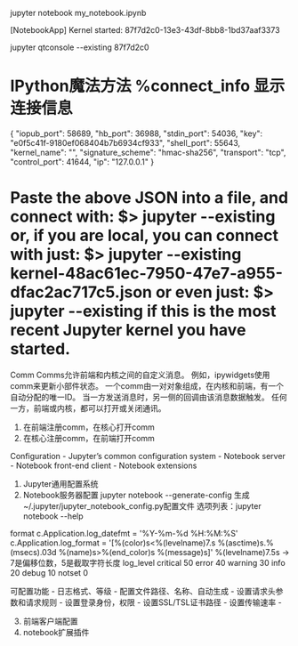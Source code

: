 jupyter notebook my_notebook.ipynb

[NotebookApp] Kernel started: 87f7d2c0-13e3-43df-8bb8-1bd37aaf3373

jupyter qtconsole --existing 87f7d2c0

IPython魔法方法
%connect_info 显示连接信息
======================================================================
{
  "iopub_port": 58689,
  "hb_port": 36988,
  "stdin_port": 54036,
  "key": "e0f5c41f-9180ef068404b7b6934cf933",
  "shell_port": 55643,
  "kernel_name": "",
  "signature_scheme": "hmac-sha256",
  "transport": "tcp",
  "control_port": 41644,
  "ip": "127.0.0.1"
}

Paste the above JSON into a file, and connect with:
    $> jupyter <app> --existing <file>
or, if you are local, you can connect with just:
    $> jupyter <app> --existing kernel-48ac61ec-7950-47e7-a955-dfac2ac717c5.json
or even just:
    $> jupyter <app> --existing
if this is the most recent Jupyter kernel you have started.
=====================================================================

Comm
Comms允许前端和内核之间的自定义消息。
例如，ipywidgets使用comm来更新小部件状态。
一个comm由一对对象组成，在内核和前端，有一个自动分配的唯一ID。
当一方发送消息时，另一侧的回调由该消息数据触发。
任何一方，前端或内核，都可以打开或关闭通讯。

1. 在前端注册comm，在核心打开comm
2. 在核心注册comm，在前端打开comm



Configuration
    - Jupyter’s common configuration system
    - Notebook server
    - Notebook front-end client
    - Notebook extensions

1. Jupyter通用配置系统
2. Notebook服务器配置
jupyter notebook --generate-config
生成~/.jupyter/jupyter_notebook_config.py配置文件
选项列表：jupyter notebook --help

format
    c.Application.log_datefmt = '%Y-%m-%d %H:%M:%S'
    c.Application.log_format = '[%(color)s<%(levelname)7.s %(asctime)s.%(msecs).03d %(name)s>%(end_color)s %(message)s]'
    %(levelname)7.5s -> 7是偏移位数，5是截取字符长度
log_level
    critical   50
    error      40
    warning    30
    info       20
    debug      10
    notset     0

可配置功能
    - 日志格式、等级
    - 配置文件路径、名称、自动生成
    - 设置请求头参数和请求规则
    - 设置登录身份，权限
    - 设置SSL/TSL证书路径
    - 设置传输速率
    -


3. 前端客户端配置
4. notebook扩展插件





